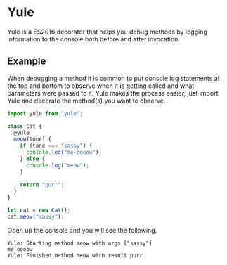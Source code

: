 # Yule

Yule is a ES2016 decorator that helps you debug methods by logging information to
the console both before and after invocation.

## Example
When debugging a method it is common to put console log statements at the top and bottom to observe when it is getting called and what parameters were passed to it. Yule makes the process easier, just import Yule and decorate the method(s) you want to observe.

```js
import yule from "yule";

class Cat {
  @yule
  meow(tone) {
    if (tone === "sassy") {
      console.log("me-oooow");
    } else {
      console.log("meow");
    }

    return "purr";
  }
}

let cat = new Cat();
cat.meow("sassy");
```

Open up the console and you will see the following.

```
Yule: Starting method meow with args ["sassy"]
me-oooow
Yule: Finished method meow with result purr
```
